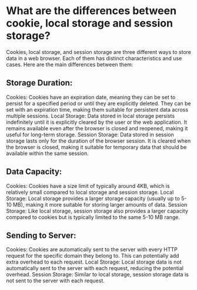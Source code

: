 
# What are the differences between cookie, local storage and session storage?

Cookies, local storage, and session storage are three different ways to store data in a web browser. Each of them has distinct characteristics and use cases. Here are the main differences between them:

## Storage Duration:
Cookies: Cookies have an expiration date, meaning they can be set to persist for a specified period or until they are explicitly deleted. They can be set with an expiration time, making them suitable for persistent data across multiple sessions.
Local Storage: Data stored in local storage persists indefinitely until it is explicitly cleared by the user or the web application. It remains available even after the browser is closed and reopened, making it useful for long-term storage.
Session Storage: Data stored in session storage lasts only for the duration of the browser session. It is cleared when the browser is closed, making it suitable for temporary data that should be available within the same session.

## Data Capacity:
Cookies: Cookies have a size limit of typically around 4KB, which is relatively small compared to local storage and session storage.
Local Storage: Local storage provides a larger storage capacity (usually up to 5-10 MB), making it more suitable for storing larger amounts of data.
Session Storage: Like local storage, session storage also provides a larger capacity compared to cookies but is typically limited to the same 5-10 MB range.

## Sending to Server:
Cookies: Cookies are automatically sent to the server with every HTTP request for the specific domain they belong to. This can potentially add extra overhead to each request.
Local Storage: Local storage data is not automatically sent to the server with each request, reducing the potential overhead.
Session Storage: Similar to local storage, session storage data is not sent to the server with each request.


